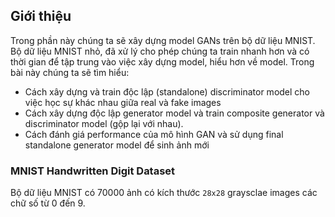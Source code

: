 ## Giới thiệu

Trong phần này chúng ta sẽ xây dựng model GANs trên bộ dữ liệu MNIST. Bộ dữ liệu MNIST nhỏ, đã xử lý cho phép chúng ta train nhanh hơn và có thời gian để tập trung vào việc xây dựng model, hiểu hơn về model. Trong bài này chúng ta sẽ tìm hiểu:
- Cách xây dựng và train độc lập (standalone) discriminator model cho việc học sự khác nhau giữa real và fake images
- Cách xây dựng độc lập generator model và train composite generator và discriminator model (gộp lại với nhau).
- Cách đánh giá performance của mô hình GAN và sử dụng final standalone generator model để sinh ảnh mới

### MNIST Handwritten Digit Dataset

Bộ dữ liệu MNIST có 70000 ảnh có kích thước `28x28` graysclae images các chữ số từ 0 đến 9. 
